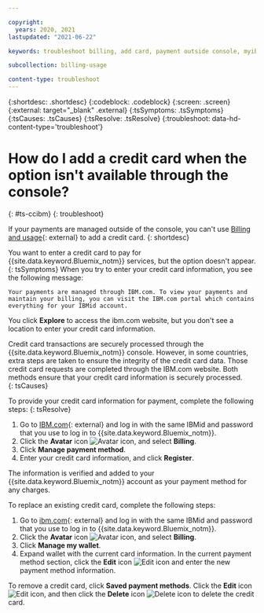 ```yaml
---

copyright:
  years: 2020, 2021
lastupdated: "2021-06-22"

keywords: troubleshoot billing, add card, payment outside console, myibm.com/billing, manage payment 

subcollection: billing-usage

content-type: troubleshoot
---
```


{:shortdesc: .shortdesc}
{:codeblock: .codeblock}
{:screen: .screen}
{:external: target="_blank" .external}
{:tsSymptoms: .tsSymptoms}
{:tsCauses: .tsCauses}
{:tsResolve: .tsResolve}
{:troubleshoot: data-hd-content-type='troubleshoot'}

# How do I add a credit card when the option isn't available through the console?
{: #ts-ccibm}
{: troubleshoot}

If your payments are managed outside of the console, you can't use [Billing and usage](https://{DomainName}/billing){: external} to add a credit card. 
{: shortdesc}

You want to enter a credit card to pay for {{site.data.keyword.Bluemix_notm}} services, but the option doesn't appear.
{: tsSymptoms}
When you try to enter your credit card information, you see the following message:

`Your payments are managed through IBM.com. To view your payments and maintain your billing, you can visit the IBM.com portal which contains everything for your IBMid account.`

You click **Explore** to access the ibm.com website, but you don't see a location to enter your credit card information.

Credit card transactions are securely processed through the {{site.data.keyword.Bluemix_notm}} console. However, in some countries, extra steps are taken to ensure the integrity of the credit card data. Those credit card requests are completed through the IBM.com website. Both methods ensure that your credit card information is securely processed.   
{: tsCauses}

To provide your credit card information for payment, complete the following steps:
{: tsResolve}

  1. Go to [IBM.com](http://www.ibm.com){: external} and log in with the same IBMid and password that you use to log in to {{site.data.keyword.Bluemix_notm}}.
  1. Click the **Avatar** icon ![Avatar icon](../icons/i-avatar-icon.svg "Avatar"), and select **Billing**.
  1. Click **Manage payment method**.
  1. Enter your credit card information, and click **Register**.

The information is verified and added to your {{site.data.keyword.Bluemix_notm}} account as your payment method for any charges.

To replace an existing credit card, complete the following steps: 
  1. Go to [ibm.com](http://www.ibm.com){: external} and log in with the same IBMid and password that you use to log in to {{site.data.keyword.Bluemix_notm}}.
  1. Click the **Avatar** icon ![Avatar icon](../icons/i-avatar-icon.svg "Avatar"), and select **Billing**.
  1. Click **Manage my wallet**. 
  1. Expand wallet with the current card information. In the current payment method section, click the **Edit** icon ![Edit icon](../icons/edit-tagging.svg "Edit") and enter the new payment method information. 
  
 To remove a credit card, click **Saved payment methods**. Click the **Edit** icon ![Edit icon](../icons/edit-tagging.svg "Edit"), and then click the **Delete** icon ![Delete icon](../icons/icon_delete.svg "Delete") to delete the credit card. 

